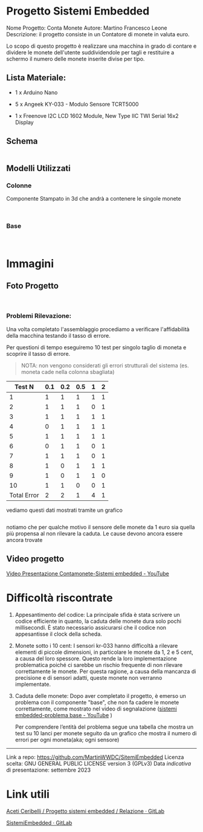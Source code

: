 # Progetto Sistemi Embedded

Nome Progetto: Conta Monete
Autore: Martino Francesco Leone 
Descrizione: il progetto consiste in un Contatore di monete in valuta euro.

Lo scopo di questo progetto è realizzare una macchina in grado di contare e dividere le monete dell'utente suddividendole per tagli e restituire a schermo il numero delle monete inserite divise per tipo.

## Lista Materiale:

* 1 x Arduino Nano

* 5 x Angeek KY-033 - Modulo Sensore TCRT5000

* 1 x Freenove I2C LCD 1602 Module, New Type IIC TWI Serial 16x2 Display

## Schema

<img src="./documentazione/mainCircuito.png" title="" alt="" data-align="center">

## Modelli Utilizzati

### Colonne

Componente Stampato in 3d che andrà a contenere le singole monete 

<img src="./documentazione/cilindri-2.png" title="" alt="" data-align="center">

<img src="./documentazione/cilindri-3.png" title="" alt="" data-align="center">

### Base

<img src="./documentazione/base-1.png" title="" alt="" data-align="center">

<img src="./documentazione/base-2.png" title="" alt="" data-align="center">

# Immagini

## Foto Progetto

<img src="./documentazione/1.jpg" title="" alt="" data-align="center">
<img src="./documentazione/2.jpg" title="" alt="" data-align="center">
<img src="./documentazione/3.jpg" title="" alt="" data-align="center">
<img src="./documentazione/4.jpg" title="" alt="" data-align="center">

### Problemi Rilevazione:

Una volta completato l'assemblaggio procediamo a verificare l'affidabilità della macchina testando il tasso di errore. 

Per questioni di tempo eseguiremo 10 test per singolo taglio di moneta e scoprire il tasso di errore.

> NOTA: non vengono considerati gli errori strutturali del sistema (es. moneta cade nella colonna sbagliata)

| Test N      | 0.1 | 0.2 | 0.5 | 1   | 2   |
| ----------- | --- | --- | --- | --- | --- |
| 1           | 1   | 1   | 1   | 1   | 1   |
| 2           | 1   | 1   | 1   | 0   | 1   |
| 3           | 1   | 1   | 1   | 1   | 1   |
| 4           | 0   | 1   | 1   | 1   | 1   |
| 5           | 1   | 1   | 1   | 1   | 1   |
| 6           | 0   | 1   | 1   | 0   | 1   |
| 7           | 1   | 1   | 1   | 0   | 1   |
| 8           | 1   | 0   | 1   | 1   | 1   |
| 9           | 1   | 0   | 1   | 1   | 0   |
| 10          | 1   | 1   | 0   | 0   | 1   |
| Total Error | 2   | 2   | 1   | 4   | 1   |

vediamo questi dati mostrati tramite un grafico 

<img src="./documentazione/grafico.png" title="" alt="" data-align="center">

notiamo che per qualche motivo il sensore delle monete da 1 euro  sia  quella più propensa al non rilevare la caduta.  Le cause devono ancora essere ancora trovate 

## Video progetto

[Video Presentazione Contamonete-Sistemi embedded - YouTube](https://youtu.be/x5DmvLtoh-8)

# Difficoltà riscontrate

1. Appesantimento del codice: La principale sfida è stata scrivere un codice efficiente in quanto, la caduta delle monete dura solo pochi millisecondi. È stato necessario assicurarsi che il codice non appesantisse il clock della scheda.

2. Monete sotto i 10 cent: I sensori kr-033 hanno difficoltà a rilevare elementi di piccole dimensioni, in particolare le monete da 1, 2 e 5 cent, a causa del loro spessore. Questo rende la loro implementazione problematica poiché ci sarebbe un rischio frequente di non rilevare correttamente le monete. Per questa ragione, a causa della mancanza di precisione e di sensori adatti, queste monete non verranno implementate.

3. Caduta delle monete: Dopo aver completato il progetto, è emerso un problema con il componente "base", che non fa cadere le monete correttamente, come mostrato nel video di segnalazione ([sistemi embedded-problema base - YouTube](https://youtu.be/bRrj2EUDvSM) )
   
   Per comprendere l’entità del problema segue una tabella che mostra un test
   su 10 lanci per monete seguito da un grafico che mostra il numero di errori per
   ogni moneta(aka; ogni sensore)

---

Link a repo: https://github.com/MartinWWDC/SitemiEmbedded
Licenza scelta: GNU GENERAL PUBLIC LICENSE version 3 (GPLv3)
Data *indicativa* di presentazione: settembre 2023

# Link utili

[Aceti Ceribelli / Progetto sistemi embedded / Relazione · GitLab](https://gitlab.di.unimi.it/aceti-ceribelli/progetto-sistemi-embedded/relazione)

[SistemiEmbedded · GitLab](https://gitlab.di.unimi.it/sistemiembedded)
